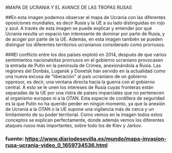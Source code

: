 #MAPA DE UCRANIA Y EL AVANCE DE LAS TROPAS RUSAS

##En esta imagen podemos observar el mapa de Ucrania con las diferentes oposiciones mundiales, es decir Rusia y la UE a su lado distinguidas en rojo y azul. A través de esta imagen se puede explicar y entender por qué Ucrania resulta un espacio tan interesante de dominar por parte de Rusia, y de acoger por parte de la UE. Además, en esta imagen también se pueden distinguir los diferentes territorios ucranianos considerado como prorrusos. 

###El conflicto entre los dos países explotó en 2014, después de que varios sentimientos nacionalsitas prorrusos en el gobierno ucraniano provocasen la entrada de Putin en la península de Crimea, anexionándola a Rusia. Las regiones del Donbás, Lugansk y Donetsk han servido en la actualidad como una nueva excusa de "liberación" al país ucraniano de un gobierno oppresor, es decir, una ventana directa hacia la guerra con el gobierno central. A esto se le unen los intereses de Rusia cuyas fronteras están separadas de la UE por una ristra de países imparciales que no pertenecen al organismo europeo ni a la OTAN. Esta especie de cordillera de seguridad es la que Putin no ha querido perder en ningún momento, ya que la anexión de Ucrania a la OTAN o la UE supone una vigilancia más de cerca y un limitamiento de su poder territorial. Como vemos en la imagen todos estos conceptos se explican perfectamente, donde además vemos los diferentes ataques rusos más importantes, sobre todo los de Kiev y Jarkov.


### fuente: https://www.diariodesevilla.es/mundo/mapa-invasion-rusa-ucrania-video_0_1659734536.html

